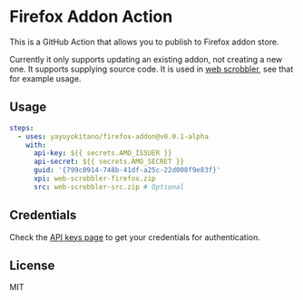 # Firefox Addon Action

This is a GitHub Action that allows you to publish to Firefox addon store.

Currently it only supports updating an existing addon, not creating a new one.
It supports supplying source code.
It is used in [web scrobbler](https://github.com/yayuyokitano/web-scrobbler/blob/master/.github/workflows/deploy.yml), see that for example usage.

## Usage

```yaml
steps:
  - uses: yayuyokitano/firefox-addon@v0.0.1-alpha
    with:
      api-key: ${{ secrets.AMO_ISSUER }}
      api-secret: ${{ secrets.AMO_SECRET }}
      guid: '{799c0914-748b-41df-a25c-22d008f9e83f}'
      xpi: web-scrobbler-firefox.zip
      src: web-scrobbler-src.zip # Optional
```

## Credentials

Check the [API keys page](https://addons.mozilla.org/en-US/developers/addon/api/key/) to get your credentials for authentication.

## License

MIT
